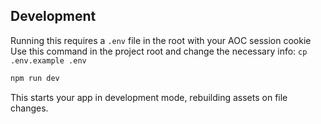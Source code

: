 ## Development

Running this requires a `.env` file in the root with your AOC session cookie
Use this command in the project root and change the necessary info:
```cp .env.example .env```

```sh
npm run dev
```

This starts your app in development mode, rebuilding assets on file changes.
